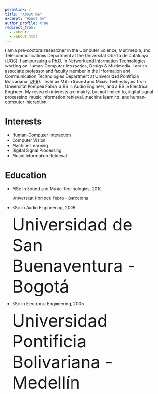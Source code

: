 ```yaml
---
permalink: /
title: "About me"
excerpt: "About me"
author_profile: true
redirect_from: 
  - /about/
  - /about.html
---
```


I am a pre-doctoral researcher in the Computer Science, Multimedia, and Telecommunications Department at the Universitat Oberta de Catalunya ([UOC](https://uoc.edu)). I am pursuing a Ph.D. in Network and Information Technologies working on Human-Computer Interaction, Design & Multimedia. I am an associate professor and faculty member in the Information and Communication Technologies Department at Universidad Pontificia Bolivariana ([UPB](https://upb.edu.co)). I hold an MS in Sound and Music Technologies from Universitat Pompeu Fabra, a BS in Audio Engineer, and a BS in Electrical Engineer. My research interests are mainly, but not limited to, digital signal processing, music information retrieval, machine learning, and human-computer interaction.

Interests
======
- Human-Computer Interaction
- Computer Vision
- Machine Learning
- Digital Signal Processing
- Music Information Retrieval

Education
=====
* MSc in Sound and Music Technologies, 2010

  Universitat Pompeu Fabra - Barcelona
  
* BSc in Audio Engineering, 2008

  <span style="font-size:4em;">Universidad de San Buenaventura - Bogotá</span>
  
* BSc in Electronic Engineering, 2005

  <span style="font-size:4em;">Universidad Pontificia Bolivariana - Medellín</span>  
  
